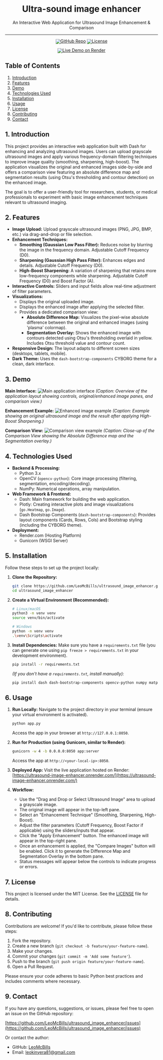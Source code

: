 <!-- markdownlint-disable first-line-h1 -->
<!-- markdownlint-disable html -->
<!-- markdownlint-disable no-duplicate-header -->

<div align="center">
  <h1>Ultra-sound image enhancer</h1>
  <p>An Interactive Web Application for Ultrasound Image Enhancement & Comparison</p>
</div>
<hr>
<div align="center" style="line-height: 1;">
  <!-- Replace placeholders with your actual links -->
  <a href="https://github.com/LeoMcBills/ultrasound_image_enhancer"><img alt="GitHub Repo"
    src="https://img.shields.io/badge/GitHub-Repo-blue?logo=github&logoColor=white"/></a>
  <a href="https://github.com/LeoMcBills/ultrasound_image_enhancer/blob/main/LICENSE"><img alt="License"
    src="https://img.shields.io/badge/License-MIT-yellow.svg"/></a>
  <!-- Add other relevant badges if desired (e.g., deployment link, documentation) -->

  <!-- Updated Live Demo Badge for Render -->
  <a href="https://ultrasound-image-enhancer.onrender.com/"><img alt="Live Demo on Render"
    src="https://img.shields.io/badge/Live_Demo-Online-46E3B7?logo=render&logoColor=white"/></a>
</div>

## Table of Contents

1.  [Introduction](#1-introduction)
2.  [Features](#2-features)
3.  [Demo](#3-demo)
4.  [Technologies Used](#4-technologies-used)
5.  [Installation](#5-installation)
6.  [Usage](#6-usage)
7.  [License](#7-license)
8.  [Contributing](#8-contributing)
9.  [Contact](#9-contact)

## 1. Introduction

This project provides an interactive web application built with Dash for enhancing and analyzing ultrasound images. Users can upload grayscale ultrasound images and apply various frequency-domain filtering techniques to improve image quality (smoothing, sharpening, high-boost). The application visualizes the original and enhanced images side-by-side and offers a comparison view featuring an absolute difference map and segmentation results (using Otsu's thresholding and contour detection) on the enhanced image.

The goal is to offer a user-friendly tool for researchers, students, or medical professionals to experiment with basic image enhancement techniques relevant to ultrasound imaging.

## 2. Features

*   **Image Upload:** Upload grayscale ultrasound images (PNG, JPG, BMP, etc.) via drag-and-drop or file selection.
*   **Enhancement Techniques:**
    *   **Smoothing (Gaussian Low Pass Filter):** Reduces noise by blurring the image in the frequency domain. Adjustable Cutoff Frequency (D0).
    *   **Sharpening (Gaussian High Pass Filter):** Enhances edges and details. Adjustable Cutoff Frequency (D0).
    *   **High-Boost Sharpening:** A variation of sharpening that retains more low-frequency components while sharpening. Adjustable Cutoff Frequency (D0) and Boost Factor (A).
*   **Interactive Controls:** Sliders and input fields allow real-time adjustment of filter parameters.
*   **Visualizations:**
    *   Displays the original uploaded image.
    *   Displays the enhanced image after applying the selected filter.
    *   Provides a dedicated comparison view:
        *   **Absolute Difference Map:** Visualizes the pixel-wise absolute difference between the original and enhanced images (using 'plasma' colormap).
        *   **Segmentation Overlay:** Shows the enhanced image with contours detected using Otsu's thresholding overlaid in yellow. Includes Otsu threshold value and contour count.
*   **Responsive Design:** The layout adapts to different screen sizes (desktops, tablets, mobile).
*   **Dark Theme:** Uses the `dash-bootstrap-components` CYBORG theme for a clean, dark interface.

## 3. Demo

**Main Interface:**
![Main application interface](main.png)
*(Caption: Overview of the application layout showing controls, original/enhanced image panes, and comparison view.)*

**Enhancement Example:**
![Enhanced image example](enhanced.png)
*(Caption: Example showing an original ultrasound image and the result after applying High-Boost Sharpening.)*

**Comparison View:**
![Comparison view example](compare.png)
*(Caption: Close-up of the Comparison View showing the Absolute Difference map and the Segmentation overlay.)*

## 4. Technologies Used

*   **Backend & Processing:**
    *   Python 3.x
    *   OpenCV (`opencv-python`): Core image processing (filtering, segmentation, encoding/decoding).
    *   NumPy: Numerical operations, array manipulation.
*   **Web Framework & Frontend:**
    *   Dash: Main framework for building the web application.
    *   Plotly: Creating interactive plots and image visualizations (`go.Heatmap`, `go.Image`).
    *   Dash Bootstrap Components (`dash-bootstrap-components`): Provides layout components (Cards, Rows, Cols) and Bootstrap styling (including the CYBORG theme).
*   **Deployment:**
    *   Render.com (Hosting Platform)
    *   Gunicorn (WSGI Server)

## 5. Installation

Follow these steps to set up the project locally:

1.  **Clone the Repository:**
    ```bash
    git clone https://github.com/LeoMcBills/ultrasound_image_enhancer.git
    cd ultrasound_image_enhancer
    ```

2.  **Create a Virtual Environment (Recommended):**
    ```bash
    # Linux/macOS
    python3 -m venv venv
    source venv/bin/activate

    # Windows
    python -m venv venv
    .\venv\Scripts\activate
    ```

3.  **Install Dependencies:**
    Make sure you have a `requirements.txt` file (you can generate one using `pip freeze > requirements.txt` in your development environment).
    ```bash
    pip install -r requirements.txt
    ```
    *(If you don't have a `requirements.txt`, install manually):*
    ```bash
    pip install dash dash-bootstrap-components opencv-python numpy matplotlib plotly gunicorn
    ```

## 6. Usage

1.  **Run Locally:**
    Navigate to the project directory in your terminal (ensure your virtual environment is activated).
    ```bash
    python app.py
    ```
    Access the app in your browser at `http://127.0.0.1:8050`.

2.  **Run for Production (using Gunicorn, similar to Render):**
    ```bash
    gunicorn -w 4 -b 0.0.0.0:8050 app:server
    ```
    Access the app at `http://<your-local-ip>:8050`.

3.  **Deployed App:**
    Visit the live application hosted on Render: [https://ultrasound-image-enhancer.onrender.com/](https://ultrasound-image-enhancer.onrender.com/)

4.  **Workflow:**
    *   Use the "Drag and Drop or Select Ultrasound Image" area to upload a grayscale image.
    *   The original image will appear in the top-left pane.
    *   Select an "Enhancement Technique" (Smoothing, Sharpening, High-Boost).
    *   Adjust the filter parameters (Cutoff Frequency, Boost Factor if applicable) using the sliders/inputs that appear.
    *   Click the "Apply Enhancement" button. The enhanced image will appear in the top-right pane.
    *   Once an enhancement is applied, the "Compare Images" button will be enabled. Click it to generate the Difference Map and Segmentation Overlay in the bottom pane.
    *   Status messages will appear below the controls to indicate progress or errors.

## 7. License

This project is licensed under the MIT License. See the [LICENSE](LICENSE) file for details.

## 8. Contributing

Contributions are welcome! If you'd like to contribute, please follow these steps:

1.  Fork the repository.
2.  Create a new branch (`git checkout -b feature/your-feature-name`).
3.  Make your changes.
4.  Commit your changes (`git commit -m 'Add some feature'`).
5.  Push to the branch (`git push origin feature/your-feature-name`).
6.  Open a Pull Request.

Please ensure your code adheres to basic Python best practices and includes comments where necessary.

## 9. Contact

If you have any questions, suggestions, or issues, please feel free to open an issue on the GitHub repository:

[https://github.com/LeoMcBills/ultrasound_image_enhancer/issues](https://github.com/LeoMcBills/ultrasound_image_enhancer/issues)

Or contact the author:
*   GitHub: [LeoMcBills](https://github.com/LeoMcBills)
*   Email: leokinyera81@gmail.com